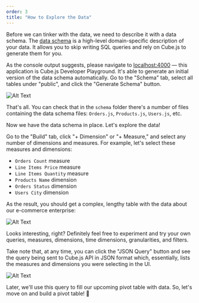 ```yaml
---
order: 3
title: "How to Explore the Data"
---
```


Before we can tinker with the data, we need to describe it with a data schema. The [data schema](https://cube.dev/docs/getting-started-cubejs-schema?utm_source=dev-to&utm_medium=post&utm_campaign=react-pivot-table) is a high-level domain-specific description of your data. It allows you to skip writing SQL queries and rely on Cube.js to generate them for you.

As the console output suggests, please navigate to [localhost:4000](http://localhost:4000) — this application is Cube.js Developer Playground. It's able to generate an initial version of the data schema automatically. Go to the "Schema" tab, select all tables under "public", and click the "Generate Schema" button.

![Alt Text](https://dev-to-uploads.s3.amazonaws.com/uploads/articles/ppnwb0pr2gjmlernv2u5.png)

That's all. You can check that in the `schema` folder there's a number of files containing the data schema files: `Orders.js`, `Products.js`, `Users.js`, etc.

Now we have the data schema in place. Let's explore the data!

Go to the "Build" tab, click "+ Dimension" or "+ Measure," and select any number of dimensions and measures. For example, let's select these measures and dimensions:

* `Orders Count` measure
* `Line Items Price`  measure
* `Line Items Quantity`  measure
* `Products Name` dimension
* `Orders Status` dimension
* `Users City` dimension

As the result, you should get a complex, lengthy table with the data about our e-commerce enterprise:

![Alt Text](https://dev-to-uploads.s3.amazonaws.com/uploads/articles/lqwki78rj4vnr5kmrb4a.png)

Looks interesting, right? Definitely feel free to experiment and try your own queries, measures, dimensions, time dimensions, granularities, and filters.

Take note that, at any time, you can click the "JSON Query" button and see the query being sent to Cube.js API in JSON format which, essentially, lists the measures and dimensions you were selecting in the UI.

![Alt Text](https://dev-to-uploads.s3.amazonaws.com/uploads/articles/6gqza5fniv7uqaxwk9pb.png)

Later, we'll use this query to fill our upcoming pivot table with data. So, let's move on and build a pivot table! 🔀